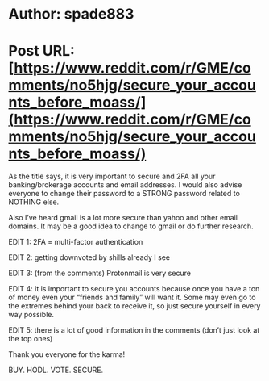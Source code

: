 # Author: spade883
# Post URL: [https://www.reddit.com/r/GME/comments/no5hjg/secure_your_accounts_before_moass/](https://www.reddit.com/r/GME/comments/no5hjg/secure_your_accounts_before_moass/)


As the title says, it is very important to secure and 2FA all your banking/brokerage accounts and email addresses. I would also advise everyone to change their password to a STRONG password related to NOTHING else. 

Also I’ve heard gmail is a lot more secure than yahoo and other email domains. It may be a good idea to change to gmail or do further research.

EDIT 1: 2FA = multi-factor authentication

EDIT 2: getting downvoted by shills already I see

EDIT 3: (from the comments) Protonmail is very secure

EDIT 4: it is important to secure you accounts because once you have a ton of money even your “friends and family” will want it. Some may even go to the extremes behind your back to receive it, so just secure yourself in every way possible.

EDIT 5: there is a lot of good information in the comments (don’t just look at the top ones)


Thank you everyone for the karma!

BUY. HODL. VOTE. SECURE.